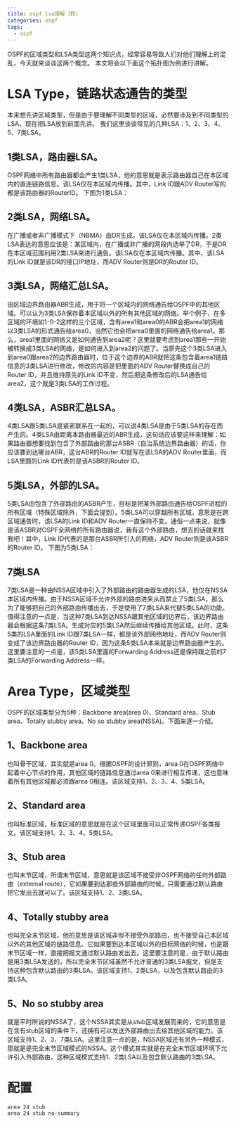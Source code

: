 ```yaml
---
title: ospf lsa理解（转）
categories: ospf
tags:
  - ospf
---
```

OSPF的区域类型和LSA类型这两个知识点，经常容易导致人们对他们理解上的混乱，今天就来谈谈这两个概念。
本文将会以下面这个拓扑图为例进行讲解。

# LSA Type，链路状态通告的类型
本来想先讲区域类型，但是由于要理解不同类型的区域，必然要涉及到不同类型的LSA，现在把LSA放到前面先讲。
我们这里谈谈常见的几种LSA：1、2、3、4、5、7类LSA。

## 1类LSA，路由器LSA。
OSPF网络中所有路由器都会产生1类LSA，他的意思就是表示路由器自己在本区域内的直连链路信息。该LSA仅在本区域内传播。其中，Link ID跟ADV Router写的都是该路由器的RouterID。
下图为1类LSA：

## 2类LSA，网络LSA。
在广播或者非广播模式下（NBMA）由DR生成。该LSA仅在本区域内传播。2类LSA表达的意思应该是：某区域内，在广播或非广播的网段内选举了DR，于是DR在本区域范围利用2类LSA来进行通告。该LSA仅在本区域内传播。其中，该LSA的Link ID就是该DR的接口IP地址，而ADV Router则是DR的Router ID。

## 3类LSA，网络汇总LSA。
由区域边界路由器ABR生成，用于将一个区域内的网络通告给OSPF中的其他区域。可以认为3类LSA保存着本区域以外的所有其他区域的网络。举个例子，在多区域的环境如1-0-2这样的三个区域，含有area1和area0的ABR会把area1的网络以3类LSA的形式通告给area0，当然它也会把area0里面的网络通告给area1。那么，area1里面的网络又是如何通告到area2呢？这里就要考虑到area1那些一开始被转换成3类LSA的网络，是如何进入到area2的问题了。当原先这个3类LSA进入到area0跟area2的边界路由器时，位于这个边界的ABR就把这条包含着area1链路信息的3类LSA进行修改，修改的内容是把里面的ADV Router替换成自己的Router ID，并且维持原先的Link ID不变，然后把这条修改后的LSA通告给area2，这个就是3类LSA的工作过程。

## 4类LSA，ASBR汇总LSA。
4类LSA跟5类LSA是紧密联系在一起的，可以说4类LSA是由于5类LSA的存在而产生的。4类LSA由距离本路由器最近的ABR生成，这句话应该要这样来理解：如果路由器想要找到包含了外部路由的那台ASBR（自治系统边界路由器）的话，你应该要到达哪台ABR，这台ABR的Router ID就写在该LSA的ADV Router里面，而LSA里面的Link ID代表的是该ASBR的Router ID。

## 5类LSA，外部的LSA。
5类LSA由包含了外部路由的ASBR产生，目标是把某外部路由通告给OSPF进程的所有区域（特殊区域除外，下面会提到）。5类LSA可以穿越所有区域，意思是在跨区域通告时，该LSA的Link ID和ADV Router一直保持不变。通俗一点来说，就像是该ASBR对OSPF全网络的所有路由器说，我有这个外部路由，想去的话就来找我吧！其中，Link ID代表的是那台ASBR所引入的网络，ADV Router则是该ASBR的Router ID。
下图为5类LSA：

## 7类LSA
7类LSA是一种由NSSA区域中引入了外部路由的路由器生成的LSA，他仅在NSSA本区域内传播。由于NSSA区域不允许外部的路由进来从而禁止了5类LSA，那么为了能够把自己的外部路由传播出去，于是使用了7类LSA来代替5类LSA的功能。值得注意的一点是，当这种7类LSA到达NSSA跟其他区域的边界后，该边界路由器会根据这条7类LSA。生成对应的5类LSA然后继续传播给其他区域。此时，这条5类的LSA里面的Link ID跟7类LSA一样，都是该外部网络地址，而ADV Router则变成了该边界路由器的Router ID，因为这条5类LSA本来就是边界路由器产生的。这里要注意的一点是，该5类LSA里面的Forwarding Address还是保持跟之前的7类LSA的Forwarding Address一样。

# Area Type，区域类型
OSPF的区域类型分为5种：Backbone area(area 0)、Standard area、Stub area、Totally stubby area、No so stubby area(NSSA)。下面来逐一介绍。

## 1、Backbone area
也叫骨干区域，其实就是area 0。根据OSPF的设计原则，area 0在OSPF网络中起着中心节点的作用，其他区域的链路信息通过area 0来进行相互传递，这也意味着所有其他区域都必须跟area 0相连。该区域支持1、2、3、4、5类LSA。

## 2、Standard area
也叫标准区域，标准区域的意思就是在这个区域里面可以正常传递OSPF各类报文。该区域支持1、2、3、4、5类LSA。

## 3、Stub area
也叫末节区域，所谓末节区域，意思就是该区域不接受非OSPF网络的任何外部路由（external route），它如果要到达那些外部路由的时候，只需要通过默认路由把它发出去就可以了。该区域支持1、2、3类LSA。

## 4、Totally stubby area
也叫完全末节区域，他的意思是该区域非但不接受外部路由，也不接受自己本区域以外的其他区域的链路信息。它如果要到达本区域以外的目标网络的时候，也是跟末节区域一样，直接把报文通过默认路由发出去。这里要注意的是，由于默认路由是用3类LSA发送的，所以完全末节区域虽然不允许普通的3类LSA报文，但是支持这种包含默认路由的3类LSA。该区域支持1、2类LSA，以及包含默认路由的3类LSA。

## 5、No so stubby area
就是平时所说的NSSA了，这个NSSA其实是从stub区域发展而来的，它的意思是在含有stub区域的条件下，还拥有可以发送外部路由出去给其他区域的能力。该区域支持1、2、3、7类LSA。这里注意一点的是，NSSA区域还有另外一种模式，那就是是完全末节区域模式的NSSA。这个模式其实就是在完全末节区域环境下允许引入外部路由，这种区域模式支持1、2类LSA以及包含默认路由的3类LSA。

# 配置
```
area 24 stub
area 24 stub no-summary
```
